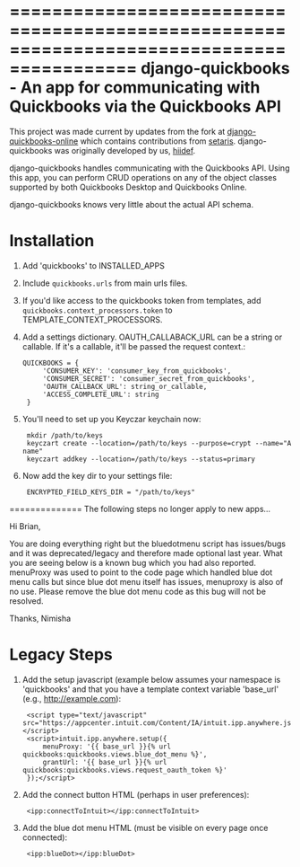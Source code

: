 ==========================================================================================
django-quickbooks - An app for communicating with Quickbooks via the Quickbooks API
==========================================================================================

This project was made current by updates from the fork at [django-quickbooks-online](https://github.com/grue/django-quickbooks-online) which contains contributions from [setaris](https://github.com/setaris). django-quickbooks was originally developed by us, [hiidef](https://github.com/hiidef).

django-quickbooks handles communicating with the Quickbooks API. Using
this app, you can perform CRUD operations on any of the object classes
supported by both Quickbooks Desktop and Quickbooks Online.

django-quickbooks knows very little about the actual API schema.

Installation
============

1. Add 'quickbooks' to INSTALLED_APPS
2. Include ``quickbooks.urls`` from main urls files.
3. If you'd like access to the quickbooks token from templates, add
   ``quickbooks.context_processors.token`` to TEMPLATE_CONTEXT_PROCESSORS.
4. Add a settings dictionary. OAUTH_CALLABACK_URL can be a string or
   callable. If it's a callable, it'll be passed the request context.:

       QUICKBOOKS = {
            'CONSUMER_KEY': 'consumer_key_from_quickbooks',
            'CONSUMER_SECRET': 'consumer_secret_from_quickbooks',
            'OAUTH_CALLBACK_URL': string_or_callable,
            'ACCESS_COMPLETE_URL': string
        }

5. You'll need to set up you Keyczar keychain now:
   
        mkdir /path/to/keys
        keyczart create --location=/path/to/keys --purpose=crypt --name="A name"
        keyczart addkey --location=/path/to/keys --status=primary

6. Now add the key dir to your settings file:  

        ENCRYPTED_FIELD_KEYS_DIR = "/path/to/keys"

==============
The following steps no longer apply to new apps...

Hi Brian,

You are doing everything right but the bluedotmenu script has issues/bugs and it was deprecated/legacy and therefore made optional last year. What you are seeing below is a known bug which you had also reported.
menuProxy was used to point to the code page which handled blue dot menu calls but since blue dot menu itself has issues, menuproxy is also of no use.
Please remove the blue dot menu code as this bug will not be resolved.

Thanks,
Nimisha

Legacy Steps
==============

1. Add the setup javascript (example below assumes your namespace is
   'quickbooks' and that you have a template context variable 'base_url' (e.g.,
   http://example.com):

        <script type="text/javascript" src="https://appcenter.intuit.com/Content/IA/intuit.ipp.anywhere.js"></script>
        <script>intuit.ipp.anywhere.setup({
            menuProxy: '{{ base_url }}{% url quickbooks:quickbooks.views.blue_dot_menu %}',
            grantUrl: '{{ base_url }}{% url quickbooks:quickbooks.views.request_oauth_token %}'
        });</script>

2. Add the connect button HTML (perhaps in user preferences):

        <ipp:connectToIntuit></ipp:connectToIntuit>

3. Add the blue dot menu HTML (must be visible on every page once connected):

        <ipp:blueDot></ipp:blueDot>
